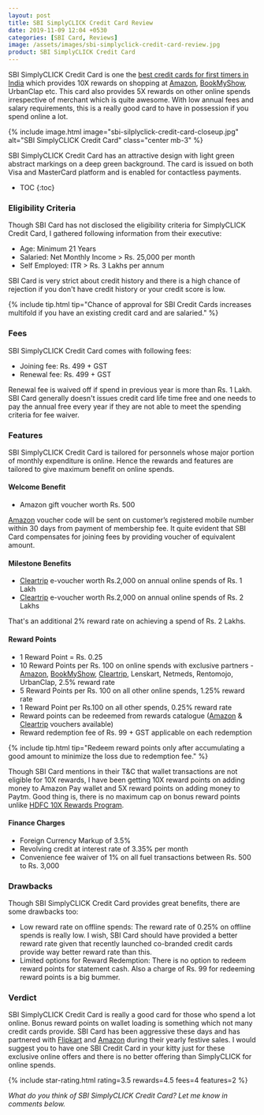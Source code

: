 ```yaml
---
layout: post
title: SBI SimplyCLICK Credit Card Review
date: 2019-11-09 12:04 +0530
categories: [SBI Card, Reviews]
image: /assets/images/sbi-simplyclick-credit-card-review.jpg
product: SBI SimplyCLICK Credit Card
---
```


SBI SimplyCLICK Credit Card is one the [best credit cards for first timers in India](/best-credit-cards-for-first-timers-in-india/) which provides 10X rewards on shopping at [Amazon](https://l.cardinfo.in/amazon), [BookMyShow](https://l.cardinfo.in/bookmyshow), UrbanClap etc. This card also provides 5X rewards on other online spends irrespective of merchant which is quite awesome. With low annual fees and salary requirements, this is a really good card to have in possession if you spend online a lot.

{% include image.html image="sbi-silplyclick-credit-card-closeup.jpg" alt="SBI SimplyCLICK Credit Card" class="center mb-3" %}

SBI SimplyCLICK Credit Card has an attractive design with light green abstract markings on a deep green background. The card is issued on both Visa and MasterCard platform and is enabled for contactless payments.

<!-- prettier-ignore -->
* TOC
{:toc}

### Eligibility Criteria

Though SBI Card has not disclosed the eligibility criteria for SimplyCLICK Credit Card, I gathered following information from their executive:

- Age: Minimum 21 Years
- Salaried: Net Monthly Income > Rs. 25,000 per month
- Self Employed: ITR > Rs. 3 Lakhs per annum

SBI Card is very strict about credit history and there is a high chance of rejection if you don't have credit history or your credit score is low.

{% include tip.html tip="Chance of approval for SBI Credit Cards increases multifold if you have an existing credit card and are salaried." %}

### Fees

SBI SimplyCLICK Credit Card comes with following fees:

- Joining fee: Rs. 499 + GST
- Renewal fee: Rs. 499 + GST

Renewal fee is waived off if spend in previous year is more than Rs. 1 Lakh. SBI Card generally doesn't issues credit card life time free and one needs to pay the annual free every year if they are not able to meet the spending criteria for fee waiver.

### Features

SBI SimplyCLICK Credit Card is tailored for personnels whose major portion of monthly expenditure is online. Hence the rewards and features are tailored to give maximum benefit on online spends.

#### Welcome Benefit

- Amazon gift voucher worth Rs. 500

[Amazon](https://l.cardinfo.in/amazon) voucher code will be sent on customer’s registered mobile number within 30 days from payment of membership fee. It quite evident that SBI Card compensates for joining fees by providing voucher of equivalent amount.

#### Milestone Benefits

- [Cleartrip](https://l.cardinfo.in/cleartrip) e-voucher worth Rs.2,000 on annual online spends of Rs. 1 Lakh
- [Cleartrip](https://l.cardinfo.in/cleartrip) e-voucher worth Rs.2,000 on annual online spends of Rs. 2 Lakhs

That's an additional 2% reward rate on achieving a spend of Rs. 2 Lakhs.

#### Reward Points

- 1 Reward Point = Rs. 0.25
- 10 Reward Points per Rs. 100 on online spends with exclusive partners - [Amazon](https://l.cardinfo.in/amazon), [BookMyShow](https://l.cardinfo.in/bookmyshow), [Cleartrip](https://l.cardinfo.in/cleartrip), Lenskart, Netmeds, Rentomojo, UrbanClap, 2.5% reward rate
- 5 Reward Points per Rs. 100 on all other online spends, 1.25% reward rate
- 1 Reward Point per Rs.100 on all other spends, 0.25% reward rate
- Reward points can be redeemed from rewards catalogue ([Amazon](https://l.cardinfo.in/amazon) & [Cleartrip](https://l.cardinfo.in/cleartrip) vouchers available)
- Reward redemption fee of Rs. 99 + GST applicable on each redemption

{% include tip.html tip="Redeem reward points only after accumulating a good amount to minimize the loss due to redemption fee." %}

Though SBI Card mentions in their T&C that wallet transactions are not eligible for 10X rewards, I have been getting 10X reward points on adding money to Amazon Pay wallet and 5X reward points on adding money to Paytm. Good thing is, there is no maximum cap on bonus reward points unlike [HDFC 10X Rewards Program](/hdfc-smartbuy-10x-rewards-even-more-rewarding-with-december-2019-update/).

#### Finance Charges

- Foreign Currency Markup of 3.5%
- Revolving credit at interest rate of 3.35% per month
- Convenience fee waiver of 1% on all fuel transactions between Rs. 500 to Rs. 3,000

### Drawbacks

Though SBI SimplyCLICK Credit Card provides great benefits, there are some drawbacks too:

- Low reward rate on offline spends: The reward rate of 0.25% on offline spends is really low. I wish, SBI Card should have provided a better reward rate given that recently launched co-branded credit cards provide way better reward rate than this.
- Limited options for Reward Redemption: There is no option to redeem reward points for statement cash. Also a charge of Rs. 99 for redeeming reward points is a big bummer.

### Verdict

SBI SimplyCLICK Credit Card is really a good card for those who spend a lot online. Bonus reward points on wallet loading is something which not many credit cards provide. SBI Card has been aggressive these days and has partnered with [Flipkart](https://l.cardinfo.in/flipkart) and [Amazon](https://l.cardinfo.in/amazon) during their yearly festive sales. I would suggest you to have one SBI Credit Card in your kitty just for these exclusive online offers and there is no better offering than SimplyCLICK for online spends.

{% include star-rating.html rating=3.5 rewards=4.5 fees=4 features=2 %}

_What do you think of SBI SimplyCLICK Credit Card? Let me know in comments below._
